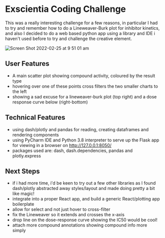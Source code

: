 # Exscientia Coding Challenge

This was a really interesting challenge for a few reasons, in particular I had to try and remember how to do a Lineweaver-Burk plot for inhibitor kinetics, and also I decided to do a web based python app using a library and IDE i haven't used before to try and challenge the creative element.

![Screen Shot 2022-02-25 at 9 51 01 am](https://user-images.githubusercontent.com/95592979/155639365-26db0312-fec7-4fb3-9aed-5eb8f4c00b0a.png)


## User Features

- A main scatter plot showing compound activity, coloured by the result type
- hovering over one of these points cross filters the two smaller charts to the left
- showing a sad excuse for a lineweaver-burk plot (top right) and a dose response curve below (right-bottom)

## Technical Features

- using dash/plotly and pandas for reading, creating dataframes and rendering components
- using PyCharm IDE and Python 3.8 interpreter to serve up the Flask app for viewing in a browser on http://127.0.0.1:8050/
- packages used are: dash, dash.dependencies, pandas and plotly.express

## Next Steps

- if i had more time, i'd be keen to try out a few other libraries as I found dash/plotly abstracted away styles/layout and made doing pretty a bit like magic!
- integrate into a proper React app, and build a generic React/plotting app boilerplate
- allow for select and not just hover to cross-filter
- fix the Lineweaver so it extends and crosses the x-axis
- drop line on the dose-response curve showing the IC50 would be cool!
- attach more compound annotations showing compound info more simply


